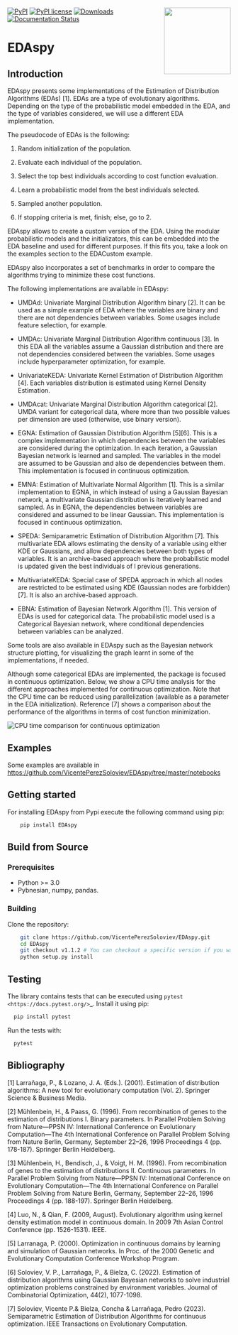 # <img src='https://raw.githubusercontent.com/VicentePerezSoloviev/EDAspy/master/Logo%20EDAspy.png' align="right" height="150"/>

[![PyPI](https://img.shields.io/pypi/v/edaspy)](https://pypi.python.org/pypi/EDAspy/)
[![PyPI license](https://img.shields.io/pypi/l/EDAspy.svg)](https://pypi.python.org/pypi/EDAspy/)
[![Downloads](https://static.pepy.tech/badge/edaspy)](https://pepy.tech/project/edaspy)
[![Documentation Status](https://readthedocs.org/projects/edaspy/badge/?version=latest)](https://edaspy.readthedocs.io/en/latest/?badge=latest)

# EDAspy

## Introduction

EDAspy presents some implementations of the Estimation of Distribution Algorithms (EDAs) [1]. EDAs are a type of
evolutionary algorithms. Depending on the type of the probabilistic model embedded in the EDA, and the type of
variables considered, we will use a different EDA implementation.

The pseudocode of EDAs is the following:

1. Random initialization of the population.

2. Evaluate each individual of the population.

3. Select the top best individuals according to cost function evaluation.

4. Learn a probabilistic model from the best individuals selected.

5. Sampled another population.

6. If stopping criteria is met, finish; else, go to 2.

EDAspy allows to create a custom version of the EDA. Using the modular probabilistic models and the initializators, this can be embedded into the EDA baseline and used for different purposes. If this fits you, take a look on the examples section to the EDACustom example.

EDAspy also incorporates a set of benchmarks in order to compare the algorithms trying to minimize these cost functions.

The following implementations are available in EDAspy:

* UMDAd: Univariate Marginal Distribution Algorithm binary [2]. It can be used as a simple example of EDA where the variables are binary and there are not dependencies between variables. Some usages include feature selection, for example.


* UMDAc: Univariate Marginal Distribution Algorithm continuous [3]. In this EDA all the variables assume a Gaussian distribution and there are not dependencies considered between the variables. Some usages include hyperparameter optimization, for example.


* UnivariateKEDA: Univariate Kernel Estimation of Distribution Algorithm [4]. Each variables distribution is estimated using Kernel Density Estimation.


* UMDAcat: Univariate Marginal Distribution Algorithm categorical [2]. UMDA variant for categorical data, where more than two possible values per dimension are used (otherwise, use binary version).


* EGNA: Estimation of Gaussian Distribution Algorithm [5][6]. This is a complex implementation in which dependencies between the variables are considered during the optimization. In each iteration, a Gaussian Bayesian network is learned and sampled. The variables in the model are assumed to be Gaussian and also de dependencies between them. This implementation is focused in continuous optimization.


* EMNA: Estimation of Multivariate Normal Algorithm [1]. This is a similar implementation to EGNA, in which instead of using a Gaussian Bayesian network, a multivariate Gaussian distribution is iteratively learned and sampled. As in EGNA, the dependencies between variables are considered and assumed to be linear Gaussian. This implementation is focused in continuous optimization.


* SPEDA: Semiparametric Estimation of Distribution Algorithm [7]. This multivariate EDA allows estimating the density of a variable using either KDE or Gaussians, and allow dependencies between both types of variables. It is an archive-based approach where the probabilistic model is updated given the best individuals of l previous generations.


* MultivariateKEDA: Special case of SPEDA approach in which all nodes are restricted to be estimated using KDE (Gaussian nodes are forbidden) [7]. It is also an archive-based approach.


* EBNA: Estimation of Bayesian Network Algorithm [1]. This version of EDAs is used for categorical data. The probabilistic model used is a Categorical Bayesian network, where conditional dependencies between variables can be analyzed. 


Some tools are also available in EDAspy such as the Bayesian network structure plotting, for visualizing the graph learnt in some of the implementations, if needed.


Although some categorical EDAs are implemented, the package is focused in continuous optimization. Below, we show a CPU time analysis for the different approaches implemented for continuous optimization. Note that the CPU time can be reduced using parallelization (available as a parameter in the EDA initialization). Reference [7] shows a comparison about the performance of the algorithms in terms of cost function minimization. 

<img src='cpu_comparison_continuous_opt.jpeg' alt="CPU time comparison for continuous optimization" title="CPU time comparison for continuous optimization"/>

## Examples

Some examples are available in https://github.com/VicentePerezSoloviev/EDAspy/tree/master/notebooks

## Getting started

For installing EDAspy from Pypi execute the following command using pip:

```bash
    pip install EDAspy
```

## Build from Source

### Prerequisites

- Python >= 3.0
- Pybnesian, numpy, pandas.

### Building

Clone the repository:

```bash
    git clone https://github.com/VicentePerezSoloviev/EDAspy.git
    cd EDAspy
    git checkout v1.1.2 # You can checkout a specific version if you want
    python setup.py install
```
## Testing 

The library contains tests that can be executed using `pytest <https://docs.pytest.org/>`_. Install it using 
pip:

```bash
  pip install pytest
```

Run the tests with:

```bash
  pytest
```

## Bibliography

[1] Larrañaga, P., & Lozano, J. A. (Eds.). (2001). Estimation of distribution algorithms: A new tool for evolutionary computation (Vol. 2). Springer Science & Business Media.

[2] Mühlenbein, H., & Paass, G. (1996). From recombination of genes to the estimation of distributions I. Binary parameters. In Parallel Problem Solving from Nature—PPSN IV: International Conference on Evolutionary Computation—The 4th International Conference on Parallel Problem Solving from Nature Berlin, Germany, September 22–26, 1996 Proceedings 4 (pp. 178-187). Springer Berlin Heidelberg.

[3] Mühlenbein, H., Bendisch, J., & Voigt, H. M. (1996). From recombination of genes to the estimation of distributions II. Continuous parameters. In Parallel Problem Solving from Nature—PPSN IV: International Conference on Evolutionary Computation—The 4th International Conference on Parallel Problem Solving from Nature Berlin, Germany, September 22–26, 1996 Proceedings 4 (pp. 188-197). Springer Berlin Heidelberg.

[4] Luo, N., & Qian, F. (2009, August). Evolutionary algorithm using kernel density estimation model in continuous domain. In 2009 7th Asian Control Conference (pp. 1526-1531). IEEE.

[5] Larranaga, P. (2000). Optimization in continuous domains by learning and simulation of Gaussian networks. In Proc. of the 2000 Genetic and Evolutionary Computation Conference Workshop Program.

[6] Soloviev, V. P., Larrañaga, P., & Bielza, C. (2022). Estimation of distribution algorithms using Gaussian Bayesian networks to solve industrial optimization problems constrained by environment variables. Journal of Combinatorial Optimization, 44(2), 1077-1098.

[7] Soloviev, Vicente P.& Bielza, Concha & Larrañaga, Pedro (2023). Semiparametric Estimation of Distribution Algorithms for continuous optimization. IEEE Transactions on Evolutionary Computation.
